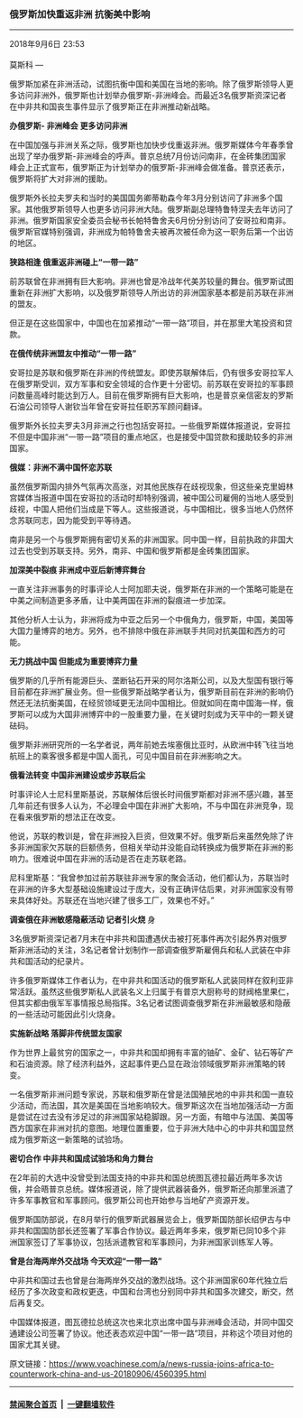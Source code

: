 ### 俄罗斯加快重返非洲 抗衡美中影响
------------------------

<div class="published">
 <span class="date" title="中国时间">
  <time datetime="2018-09-06T23:53:16+08:00">
   2018年9月6日 23:53
  </time>
 </span>
</div>
<br/>
<div class="wsw">
 <span class="dateline">
  莫斯科 —
 </span>
 <p>
  俄罗斯加紧在非洲活动，试图抗衡中国和美国在当地的影响。除了俄罗斯领导人更多访问非洲外，俄罗斯也计划举办俄罗斯-非洲峰会。而最近3名俄罗斯资深记者在中非共和国丧生事件显示了俄罗斯正在非洲推动新战略。
 </p>
 <div class="wsw__embed">
 </div>
 <p>
  <strong>
   办俄罗斯-
  </strong>
  <strong>
   非洲峰会
  </strong>
  <strong>
   更多访问非洲
  </strong>
 </p>
 <p>
  在中国加强与非洲关系之际，俄罗斯也加快步伐重返非洲。俄罗斯媒体今年春季曾出现了举办俄罗斯-非洲峰会的呼声。普京总统7月份访问南非，在金砖集团国家峰会上正式宣布，俄罗斯正为计划举办的俄罗斯-非洲峰会做准备。普京还表示，俄罗斯将扩大对非洲的援助。
 </p>
 <p>
  俄罗斯外长拉夫罗夫和当时的美国国务卿蒂勒森今年3月分别访问了非洲多个国家。其他俄罗斯领导人也更多访问非洲大陆。俄罗斯副总理特鲁特涅夫去年访问了非洲。俄罗斯国家安全委员会秘书长帕特鲁舍夫6月份分别访问了安哥拉和南非。俄罗斯官媒特别强调，非洲成为帕特鲁舍夫被再次被任命为这一职务后第一个出访的地区。
 </p>
 <p>
  <strong>
   狭路相逢
  </strong>
  <strong>
   俄重返非洲碰上“一带一路”
  </strong>
 </p>
 <p>
  前苏联曾在非洲拥有巨大影响。非洲也曾是冷战年代美苏较量的舞台。俄罗斯试图重新在非洲扩大影响，以及俄罗斯领导人所出访的非洲国家基本都是前苏联在非洲的盟友。
 </p>
 <p>
  但正是在这些国家中，中国也在加紧推动“一带一路”项目，并在那里大笔投资和贷款。
 </p>
 <p>
  <strong>
   在俄传统非洲盟友中推动“一带一路”
  </strong>
 </p>
 <p>
  安哥拉是苏联和俄罗斯在非洲的传统盟友。即使苏联解体后，仍有很多安哥拉军人在俄罗斯受训，双方军事和安全领域的合作更十分密切。前苏联在安哥拉的军事顾问数量高峰时能达到万人。目前在俄罗斯拥有巨大影响，也是普京亲信密友的罗斯石油公司领导人谢钦当年曾在安哥拉任职苏军顾问翻译。
 </p>
 <p>
  俄罗斯外长拉夫罗夫3月非洲之行也包括安哥拉。一些俄罗斯媒体报道说，安哥拉不但是中国非洲“一带一路”项目的重点地区，也是接受中国贷款和援助较多的非洲国家。
 </p>
 <p>
  <strong>
   俄媒：非洲不满中国怀恋苏联
  </strong>
 </p>
 <p>
  虽然俄罗斯国内排外气氛再次高涨，对其他民族存在歧视现象，但这些亲克里姆林宫媒体当报道中国在安哥拉的活动时却特别强调，被中国公司雇佣的当地人感受到歧视，中国人把他们当成是下等人。这些报道说，与中国相比，很多当地人仍然怀念苏联同志，因为能受到平等待遇。
 </p>
 <p>
  南非是另一个与俄罗斯拥有密切关系的非洲国家。同中国一样，目前执政的非国大过去也受到苏联支持。另外，南非、中国和俄罗斯都是金砖集团国家。
 </p>
 <p>
  <strong>
   加深美中裂痕
  </strong>
  <strong>
   非洲成中亚后新博弈舞台
  </strong>
 </p>
 <p>
  一直关注非洲事务的时事评论人士阿加耶夫说，俄罗斯在非洲的一个策略可能是在中美之间制造更多矛盾，让中美两国在非洲的裂痕进一步加深。
 </p>
 <p>
  其他分析人士认为，非洲将成为中亚之后另一个中俄角力，俄罗斯，中国，美国等大国力量博弈的地方。另外，也不排除中俄在非洲联手共同对抗美国和西方的可能。
 </p>
 <p>
  <strong>
   无力挑战中国
  </strong>
  <strong>
   但能成为重要博弈力量
  </strong>
 </p>
 <p>
  俄罗斯的几乎所有能源巨头、垄断钻石开采的阿尔洛斯公司，以及大型国有银行等目前都在非洲扩展业务。但一些俄罗斯战略学者认为，俄罗斯目前在非洲的影响仍然还无法抗衡美国，在经贸领域更无法同中国相比。但就如同在南中国海一样，俄罗斯可以成为大国非洲博弈中的一股重要力量，在关键时刻成为天平中的一颗关键砝码。
 </p>
 <p>
  俄罗斯非洲研究所的一名学者说，两年前她去埃塞俄比亚时，从欧洲中转飞往当地航班上的乘客很多都是中国人面孔，可见中国目前在非洲影响之大。
 </p>
 <p>
  <strong>
   俄看法转变
  </strong>
  <strong>
   中国非洲建设或步苏联后尘
  </strong>
 </p>
 <p>
  时事评论人士尼科里斯基说，苏联解体后很长时间俄罗斯都对非洲不感兴趣，甚至几年前还有很多人认为，不必理会中国在非洲扩大影响，不与中国在非洲竞争，现在看来俄罗斯的想法正在改变。
 </p>
 <p>
  他说，苏联的教训是，曾在非洲投入巨资，但效果不好。俄罗斯后来虽然免除了许多非洲国家欠苏联的巨额债务，但相关举动并没能自动转换成为俄罗斯在非洲的影响力。很难说中国在非洲的活动是否在走苏联老路。
 </p>
 <p>
  尼科里斯基：“我曾参加过前苏联驻非洲专家的聚会活动，他们都认为，苏联当时在非洲的许多大型基础设施建设过于庞大，没有正确评估后果，对非洲国家没有带来具体好处。苏联还在当地兴建了很多工厂，效果也不好。”
 </p>
 <p>
  <strong>
   调查俄在非洲敏感隐蔽活动
  </strong>
  <strong>
   记者引火烧
  </strong>
  身
 </p>
 <p>
  3名俄罗斯资深记者7月末在中非共和国遭遇伏击被打死事件再次引起外界对俄罗斯非洲活动的关注，3名记者曾计划制作一部调查俄罗斯雇佣兵和私人武装在中非共和国活动的纪录片。
 </p>
 <p>
  许多俄罗斯媒体工作者认为，在中非共和国活动的俄罗斯私人武装同样在叙利亚非常活跃。虽然这些俄罗斯私人武装名义上归属于有普京大厨称号的财阀格里果仁，但其实都由俄军军事情报总局指挥。3名记者试图调查俄罗斯在非洲最敏感和隐蔽的一些活动可能因此引火烧身。
 </p>
 <p>
  <strong>
   实施新战略
  </strong>
  <strong>
   落脚非传统盟友国家
  </strong>
 </p>
 <p>
  作为世界上最贫穷的国家之一，中非共和国却拥有丰富的铀矿、金矿、钻石等矿产和石油资源。除了经济利益外，这起事件更凸显在政治领域俄罗斯非洲策略的转变。
 </p>
 <p>
  一名俄罗斯非洲问题专家说，苏联和俄罗斯在曾是法国殖民地的中非共和国一直较少活动，而法国，其次是美国在当地影响较大。俄罗斯这次在当地加强活动一方面是尝试在过去没有涉足过的非洲国家站稳脚跟。另一方面，有暗中与法国、美国等西方国家在非洲对抗的意图。地理位置重要，位于非洲大陆中心的中非共和国显然成为俄罗斯这一新策略的试验场。
 </p>
 <p>
  <strong>
   密切合作
  </strong>
  <strong>
   中非共和国成试验场和角力舞台
  </strong>
 </p>
 <p>
  在2年前的大选中没曾受到法国支持的中非共和国总统图瓦德拉最近两年多次访俄，并会晤普京总统。媒体报道说，除了提供武器装备外，俄罗斯还向那里派遣了许多军事教官和军事顾问。俄罗斯公司也开始参与当地矿产资源开发。
 </p>
 <p>
  俄罗斯国防部说，在8月举行的俄罗斯武器展览会上，俄罗斯国防部长绍伊古与中非共和国国防部长还签署了军事合作协议。最近两年多来，俄罗斯已同10多个非洲国家签订了军事协议，包括派遣教官和军事顾问，为非洲国家训练军人等。
 </p>
 <p>
  <strong>
   曾是台海两岸外交战场
  </strong>
  <strong>
   今天欢迎“一带一路”
  </strong>
 </p>
 <p>
  中非共和国过去也曾是台海两岸外交战的激烈战场。这个非洲国家60年代独立后经历了多次政变和政权更迭，中国和台湾也分别同中非共和国多次建交，断交，然后再复交。
 </p>
 <p>
  中国媒体报道，图瓦德拉总统这次也来北京出席中国与非洲峰会活动，并同中国交通建设公司签署了协议。他还表态欢迎中国“一带一路”项目，并称这个项目对他的国家尤其关键。
 </p>
</div>

原文链接：https://www.voachinese.com/a/news-russia-joins-africa-to-counterwork-china-and-us-20180906/4560395.html


------------------------
#### [禁闻聚合首页](https://github.com/gfw-breaker/banned-news/blob/master/README.md) &nbsp;|&nbsp;  [一键翻墙软件](https://github.com/gfw-breaker/nogfw/blob/master/README.md)